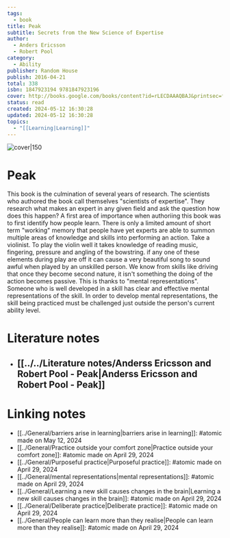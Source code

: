 ```yaml
---
tags:
  - book
title: Peak
subtitle: Secrets from the New Science of Expertise
author:
  - Anders Ericsson
  - Robert Pool
category:
  - Ability
publisher: Random House
publish: 2016-04-21
total: 338
isbn: 1847923194 9781847923196
cover: http://books.google.com/books/content?id=rLECDAAAQBAJ&printsec=frontcover&img=1&zoom=1&edge=curl&source=gbs_api
status: read
created: 2024-05-12 16:30:28
updated: 2024-05-12 16:30:28
topics:
  - "[[Learning|Learning]]"
---
```


![cover|150](http://books.google.com/books/content?id=rLECDAAAQBAJ&printsec=frontcover&img=1&zoom=1&edge=curl&source=gbs_api)
# Peak
This book is the culmination of several years of research. The scientists who authored the book call themselves "scientists of expertise". They research what makes an expert in any given field and ask the question how does this happen? A first area of importance when authoriing this book was to first identify how people learn. There is only a limited amount of short term "working" memory that people have yet experts are able to summon multiple areas of knowledge and skills into performing an action. Take a violinist. To play the violin well it takes knowledge of reading music, fingering, pressure and angling of the bowstring. if any one of these elements during play are off it can cause a very beautiful song to sound awful when played by an unskilled person. We know from skills like driving that once they become second nature, it isn't something the doing of the action becomes passive. This is thanks to "mental representations". Someone who is well developed in a skill has clear and effective mental representations of the skill. In order to develop mental representations, the skill being practiced must be challenged just outside the person's current ability level.
# Literature notes
- ## [[../../Literature notes/Anderss Ericsson and Robert Pool - Peak|Anderss Ericsson and Robert Pool - Peak]]
# Linking notes
- [[../General/barriers arise in learning|barriers arise in learning]]: #atomic made on May 12, 2024
- [[../General/Practice outside your comfort zone|Practice outside your comfort zone]]: #atomic made on April 29, 2024
- [[../General/Purposeful practice|Purposeful practice]]: #atomic made on April 29, 2024
- [[../General/mental representations|mental representations]]: #atomic made on April 29, 2024
- [[../General/Learning a new skill causes changes in the brain|Learning a new skill causes changes in the brain]]: #atomic made on April 29, 2024
- [[../General/Deliberate practice|Deliberate practice]]: #atomic made on April 29, 2024
- [[../General/People can learn more than they realise|People can learn more than they realise]]: #atomic made on April 29, 2024
